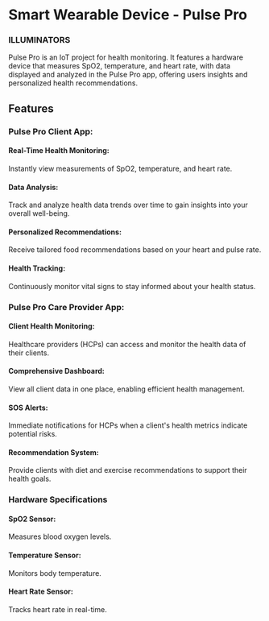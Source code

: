 # Smart Wearable Device - Pulse Pro

### ILLUMINATORS

Pulse Pro is an IoT project for health monitoring. It features a hardware device that measures SpO2, temperature, and heart rate, with data displayed and analyzed in the Pulse Pro app, offering users insights and personalized health recommendations.

## Features
### Pulse Pro Client App:
#### Real-Time Health Monitoring:
Instantly view measurements of SpO2, temperature, and heart rate.
#### Data Analysis:
Track and analyze health data trends over time to gain insights into your overall well-being.
#### Personalized Recommendations: 
Receive tailored food recommendations based on your heart and pulse rate.
#### Health Tracking: 
Continuously monitor vital signs to stay informed about your health status.

### Pulse Pro Care Provider App:
#### Client Health Monitoring: 
Healthcare providers (HCPs) can access and monitor the health data of their clients.
#### Comprehensive Dashboard: 
View all client data in one place, enabling efficient health management.
#### SOS Alerts: 
Immediate notifications for HCPs when a client's health metrics indicate potential risks.
#### Recommendation System: 
Provide clients with diet and exercise recommendations to support their health goals.


### Hardware Specifications
#### SpO2 Sensor: 
Measures blood oxygen levels.
#### Temperature Sensor: 
Monitors body temperature.
#### Heart Rate Sensor: 
Tracks heart rate in real-time.
